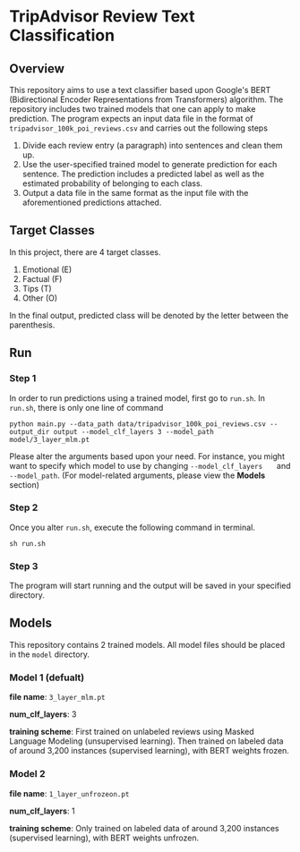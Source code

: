 # TripAdvisor Review Text Classification

## Overview
This repository aims to use a text classifier based upon Google's BERT (Bidirectional Encoder Representations from Transformers) algorithm. The repository includes two trained models that one can apply to make prediction. The program expects an input data file in the format of
`tripadvisor_100k_poi_reviews.csv` and carries out the following steps

1. Divide each review entry (a paragraph) into sentences and clean them up.
2. Use the user-specified trained model to generate prediction for each sentence. The prediction includes a predicted label as well as the estimated probability of belonging to each class.
3. Output a data file in the same format as the input file with the aforementioned predictions attached.

## Target Classes
In this project, there are 4 target classes.

1. Emotional (E)
2. Factual (F)
3. Tips (T)
4. Other (O)

In the final output, predicted class will be denoted by the letter between the parenthesis.

## Run

### Step 1
In order to run predictions using a trained model, first go to `run.sh`. In `run.sh`, there is only one line of command 
```
python main.py --data_path data/tripadvisor_100k_poi_reviews.csv --output_dir output --model_clf_layers 3 --model_path model/3_layer_mlm.pt
```
Please alter the arguments based upon your need. For instance, you might want to specify which model to use by changing `--model_clf_layers   ` and `--model_path`. (For model-related arguments, please view the **Models** section)

### Step 2
Once you alter `run.sh`, execute the following command in terminal.

```
sh run.sh
```

### Step 3
The program will start running and the output will be saved in your specified directory.

## Models
This repository contains 2 trained models. All model files should be placed in the `model` directory.

### Model 1 (defualt)
**file name**: `3_layer_mlm.pt`

**num_clf_layers**: 3

**training scheme**: First trained on unlabeled reviews using Masked Language Modeling (unsupervised learning). Then trained on labeled data of around 3,200 instances (supervised learning), with BERT weights frozen.

### Model 2
**file name**: `1_layer_unfrozeon.pt`

**num_clf_layers**: 1

**training scheme**: Only trained on labeled data of around 3,200 instances (supervised learning), with BERT weights unfrozen.